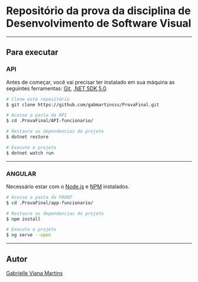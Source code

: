 # Repositório da prova da disciplina de Desenvolvimento de Software Visual 

_ _ _
## Para executar
### API

Antes de começar, você vai precisar ter instalado em sua máquina as seguintes ferramentas:
[Git](https://git-scm.com), [.NET SDK 5.0](https://dotnet.microsoft.com/download/dotnet/5.0).

```bash
# Clone este repositório
$ git clone https://github.com/gabmartinsss/ProvaFinal.git

# Acesse a pasta da API
$ cd .ProvaFinal/API-funcionario/

# Restaure as dependencias do projeto
$ dotnet restore

# Execute o projeto
$ dotnet watch run
```
_ _ _
### ANGULAR
Necessário estar com o [Node.js](https://nodejs.org/en/) e [NPM](https://docs.npmjs.com/cli/v7/commands/npm-install) instalados.
```bash
# Acesse a pasta da FRONT
$ cd .ProvaFinal/app-funcionario/

# Restaure as dependencias do projeto
$ npm install

# Execute o projeto
$ ng serve --open
```

_ _ _

## Autor
[Gabrielle Viana Martins](https://github.com/gabmartinsss)
